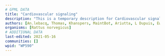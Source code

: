```yaml
---
# GPML DATA
title: "Cardiovascular signaling"
description: "This is a temporary description for Cardiovascular signaling"
authors: [An.lebacq, Thomas, Khanspers, MaintBot, Ariutta, L Dupuis, Eweitz]
organisms: [Rattus norvegicus]
# ADDITIONAL DATA
last-edited: 2021-05-16
communities: []
wpid: "WP590"
---
```

